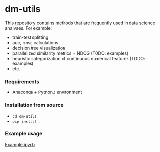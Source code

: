 dm-utils
========

This repository contains methods that are frequently used in data science analyses. For example:
- train-test splitting
- auc, rmse calculations
- decision tree visualization
- parallelized similarity metrics + NDCG (TODO: examples)
- heuristic categorization of continuous numerical features (TODO: examples)
- etc.

### Requirements
- Anaconda + Python3 environment

### Installation from source
- `cd dm-utils`
- `pip install .`

### Example usage
[Example.ipynb](https://github.com/ferencberes/dm-utils/blob/master/examples/Example.ipynb)

